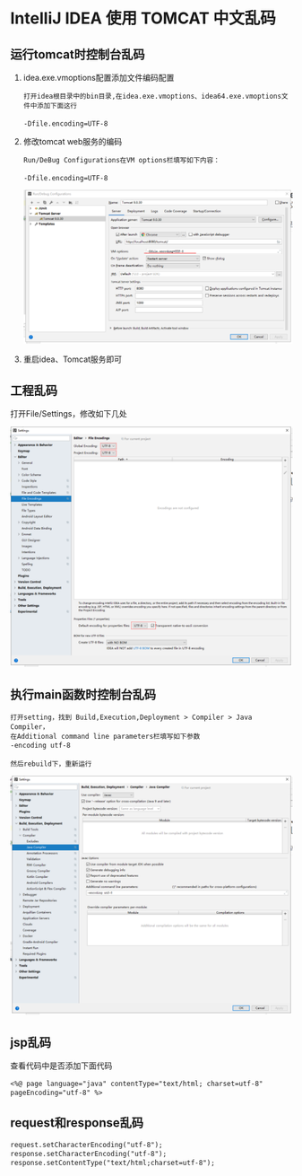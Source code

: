 IntelliJ IDEA 使用 TOMCAT 中文乱码
==


## 运行tomcat时控制台乱码
1. idea.exe.vmoptions配置添加文件编码配置
    ```text
    打开idea根目录中的bin目录,在idea.exe.vmoptions、idea64.exe.vmoptions文件中添加下面这行
    
    -Dfile.encoding=UTF-8
    ```

2. 修改tomcat web服务的编码
    ```text
    Run/DeBug Configurations在VM options栏填写如下内容：
    
    -Dfile.encoding=UTF-8
    ```
    
    ![](../images/tomcat/tomcat乱码03.png)

3. 重启idea、Tomcat服务即可


## 工程乱码
打开File/Settings，修改如下几处

![](../images/tomcat/tomcat乱码01.png)


## 执行main函数时控制台乱码
```text
打开setting，找到 Build,Execution,Deployment > Compiler > Java Compiler， 
在Additional command line parameters栏填写如下参数
-encoding utf-8

然后rebuild下，重新运行
```
![](../images/tomcat/tomcat乱码02.png)


## jsp乱码
查看代码中是否添加下面代码
```text
<%@ page language="java" contentType="text/html; charset=utf-8" pageEncoding="utf-8" %>
```

## request和response乱码
```text
request.setCharacterEncoding("utf-8");
response.setCharacterEncoding("utf-8");
response.setContentType("text/html;charset=utf-8");
```
